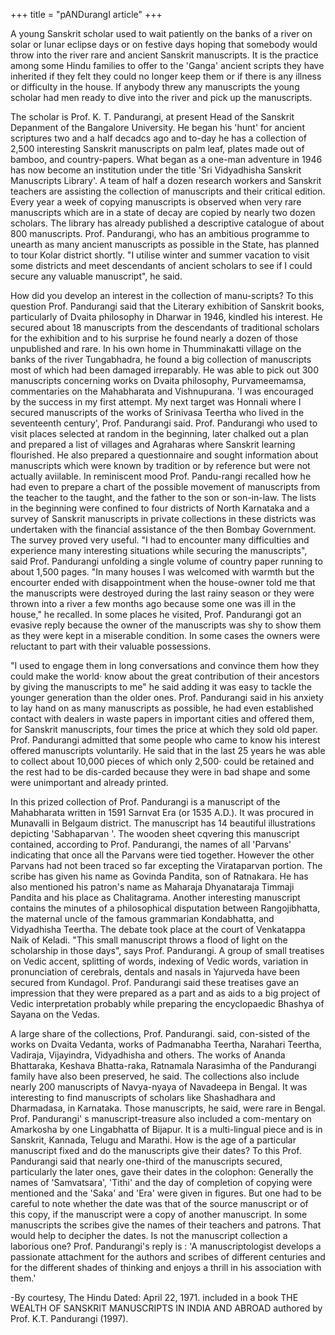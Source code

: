 +++
title = "pANDurangI article"
+++


A young Sanskrit scholar used to wait patiently on the banks of a river on solar or lunar  eclipse days or on festive days hoping that somebody would throw into the river rare and ancient Sanskrit manuscripts. It is the practice among some Hindu families to offer to the 'Ganga' ancient scripts they have inherited if they felt they could no longer keep them or if there is any illness or difficulty in the house. If anybody threw any manuscripts the young scholar had men ready to dive into the river and pick up the manuscripts. 

The scholar is Prof. K. T. Pandurangi, at present Head of the Sanskrit Depanment of the Bangalore University. He began his 'hunt' for ancient scriptures two and a half decadcs ago and to-day he has a  collection of 2,500 interesting Sanskrit manuscripts on palm leaf, plates made out of bamboo, and country-papers. What began as a one-man adventure in 1946 has now become an institution under the title 'Sri Vidyadhisha Sanskrit Manuscripts Library'. A team of half a dozen research workers and Sanskrit teachers are assisting the collection of manuscripts and their critical edition. Every year a week of copying manuscripts is observed when very rare manuscripts which are in a state of decay are copied by nearly two dozen scholars. The library has already published a  descriptive catalogue of about 800 manuscripts. Prof. Pandurangi, who has an ambitious programme to unearth as many ancient manuscripts as possible in the State, has planned to tour Kolar district shortly. "I utilise winter and summer vacation to visit some districts and meet descendants of ancient scholars to see if I could secure any valuable manuscript", he said. 

How did you develop an interest in the collection of manu-scripts? To this question Prof. Pandurangi said that the Literary exhibition of Sanskrit books, particularly of Dvaita philosophy in Dharwar in 1946, kindled his interest. He secured about 18 manuscripts from the descendants of traditional scholars for the exhibition and to his surprise he found nearly a  dozen of those unpublished and rare. In his own home in Thumminakatti village on the banks of the river Tungabhadra, he found a  big collection of manuscripts most of which had been damaged irreparably. He was able to pick out 300 manuscripts concerning works on Dvaita philosophy, Purvameemamsa, commentaries on the Mahabharata and Vishnupurana. 'I was encouraged by the success in my first attempt. My next target was Honnali where I secured manuscripts of the works of Srinivasa Teertha who lived in the seventeenth century', Prof. Pandurangi said. Prof. Pandurangi who used to  visit places selected at random in the beginning, later chalked out a plan and prepared a list of villages and Agraharas where Sanskrit learning flourished. He also prepared a questionnaire and sought information about manuscripts which were known by tradition or by reference but were not actually aviilable. In reminiscent mood Prof. Pandu-rangi recalled how he had even to prepare a chart of the possible movement of manuscripts from the teacher to the taught, and the father to the son or son-in-law. The lists in the beginning were confined to four districts of North Karnataka and a survey of Sanskrit manuscripts in private collections in these districts was undertaken with the financial assistance of the then Bombay Government. The survey proved very useful. "I had to encounter many difficulties and experience many interesting situations while securing the manuscripts", said Prof. Pandurangi unfolding a single volume of country paper running to about 1,500 pages. "In many houses I was welcomed with warmth but the encourter ended with disappointment when the house-owner told me that the manuscripts were destroyed during the last rainy season or they were thrown into a river a few months ago because some one was ill in the house," he recalled. In some places he visited, Prof. Pandurangi got an evasive reply because the owner of the manuscripts was shy to show them as they were kept in a  miserable condition. In some cases the owners were reluctant to part with their valuable possessions.
 
"I used to engage them in long conversations and convince them how they could make the world· know about the great contribution of their ancestors by giving the manuscripts to me"  he said adding it was easy to tackle the younger generation than the older ones. Prof. Pandurangi said in his anxiety to lay hand on as many manuscripts as possible, he had even established contact with dealers in waste papers in important cities and offered them, for Sanskrit manuscripts, four times the  price at which they sold old paper. Prof. Pandurangi admitted that some people who came to know his interest offered manuscripts voluntarily. He said that in the last 25 years he was able to collect about 10,000 pieces of which only 2,500· could be retained and the rest had to be dis-carded because they were in bad shape and some were unimportant and already printed.

In this prized collection of Prof. Pandurangi is a manuscript of the Mahabharata written in 1591 Sarnvat Era (or 1535 A.D.). It was procured in Munavalli in Belgaum district. The manuscript has 14 beautiful illustrations depicting 'Sabhaparvan '. The wooden sheet cqvering this manuscript contained, according to Prof. Pandurangi, the names of all 'Parvans' indicating that once all the Parvans were tied together. However the other Parvans had not been traced so far excepting the Virataparvan portion. The scribe  has given his name as Govinda Pandita, son of Ratnakara. He has also mentioned his patron's name as Maharaja Dhyanataraja Timmaji Pandita and his place as Chalitagrama. Another interesting manuscript contains the minutes of a philosophical disputation between Rangojibhatta, the maternal uncle of the famous grammarian Kondabhatta, and Vidyadhisha Teertha. The debate took place at the court of Venkatappa Naik of Keladi. "This small manuscript throws  a  flood of light on the scholarship in those days", says Prof. Pandurangi. A group of small treatises on Vedic accent, splitting of words, indexing of Vedic words, variation in pronunciation of cerebrals, dentals and nasals in Yajurveda have been secured from Kundagol. Prof. Pandurangi said these treatises gave an impression that they were prepared as a part and as aids to a big project of Vedic interpretation probably while preparing the encyclopaedic Bhashya of Sayana on the Vedas. 

A large share of the collections, Prof. Pandurangi. said, con-sisted of the works on Dvaita Vedanta, works of Padmanabha Teertha, Narahari Teertha, Vadiraja, Vijayindra, Vidyadhisha and others. The works of Ananda Bhattaraka, Keshava Bhatta-raka, Ratnamala Narasimha of the Pandurangi family have also been preserved, he said. The collections also include nearly 200 manuscripts of Navya-nyaya of Navadeepa in Bengal. It was interesting to find manuscripts of scholars like Shashadhara and Dharmadasa, in Karnataka. Those manuscripts, he said, were rare in Bengal. Prof. Pandurangi' s manuscript-treasure also included a com-mentary on Amarkosha by one Lingabhatta of Bijapur. It is a  multi-lingual piece and is in Sanskrit, Kannada, Telugu and Marathi. How is the age of a particular manuscript fixed and do the manuscripts give their dates? To this Prof. Pandurangi said that nearly one-third of the manuscripts secured, particularly the later ones, gave their dates in the colophon: Generally the names of 'Samvatsara', 'Tithi' and the day of completion of copying were mentioned and the 'Saka' and 'Era' were given in figures. But one had to be careful to note whether the date was that of the source manuscript or of this copy, if the manuscript were a  copy of another manuscript. In some manuscripts the scribes give the names of their teachers and patrons. That would help to decipher the dates. Is not the manuscript collection a laborious one? Prof. Pandurangi's reply is : 'A manuscriptologist develops a passionate attachment for the authors and scribes of different centuries and for the different shades of thinking and enjoys a thrill in his association with them.' 

-By courtesy, The Hindu Dated: April 22, 1971.  included in a book THE WEALTH OF SANSKRIT MANUSCRIPTS IN INDIA AND ABROAD authored by Prof. K.T. Pandurangi (1997).
